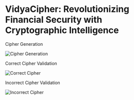 # VidyaCipher: Revolutionizing Financial Security with Cryptographic Intelligence
Cipher Generation

![Cipher Generation](https://github.com/user-attachments/assets/b843b816-e95e-4e2b-96cc-5940df0cd53d)

Correct Cipher Validation

![Correct Cipher](https://github.com/user-attachments/assets/286ead56-a923-4f11-afa4-04ebe61cb15c)

Incorrect Cipher Validation
   
![Incorrect Cipher](https://github.com/user-attachments/assets/4c1faafa-aa4b-482e-93c6-ecfc458be569)
